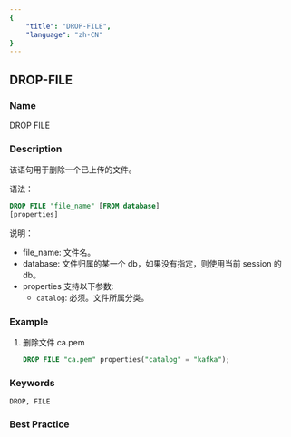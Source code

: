 ```yaml
---
{
    "title": "DROP-FILE",
    "language": "zh-CN"
}
---
```


<!--
Licensed to the Apache Software Foundation (ASF) under one
or more contributor license agreements.  See the NOTICE file
distributed with this work for additional information
regarding copyright ownership.  The ASF licenses this file
to you under the Apache License, Version 2.0 (the
"License"); you may not use this file except in compliance
with the License.  You may obtain a copy of the License at

  http://www.apache.org/licenses/LICENSE-2.0

Unless required by applicable law or agreed to in writing,
software distributed under the License is distributed on an
"AS IS" BASIS, WITHOUT WARRANTIES OR CONDITIONS OF ANY
KIND, either express or implied.  See the License for the
specific language governing permissions and limitations
under the License.
-->

## DROP-FILE

### Name

DROP FILE

### Description

该语句用于删除一个已上传的文件。

语法：

```sql
DROP FILE "file_name" [FROM database]
[properties]
```

说明：

- file_name:  文件名。
- database: 文件归属的某一个 db，如果没有指定，则使用当前 session 的 db。
- properties 支持以下参数:
  - `catalog`: 必须。文件所属分类。

### Example

1. 删除文件 ca.pem

    ```sql
    DROP FILE "ca.pem" properties("catalog" = "kafka");
    ```

### Keywords

    DROP, FILE

### Best Practice

